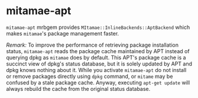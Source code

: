 # mitamae-apt

`mitamae-apt` mrbgem provides `MItamae::InlineBackends::AptBackend` which makes `mitamae`'s package management faster.

*Remark:* To improve the performance of retrieving package installation status, `mitamae-apt` reads the package cache maintained by APT instead of querying dpkg as `mitamae` does by default. This APT's package cache is a succinct view of dpkg's status database, but it is solely updated by APT and dpkg knows nothing about it. While you activate `mitamae-apt` do not install or remove packages directly using `dpkg` command, or `mitame` may be confused by a stale package cache. Anyway, executing `apt-get update` will always rebuild the cache from the original status database.

